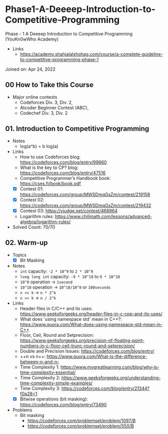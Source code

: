 # Phase1-A-Deeeep-Introduction-to-Competitive-Programming

Phase - 1 A Deeeep Introduction to Competitive Programming (YouKn0wWho Academy)

- Links
  - https://academy.shahjalalshohag.com/course/a-complete-guideline-to-competitive-programming-phase-1

Joined on: Apr 24, 2022

## 00 How to Take this Course

- Major online contests
  - Codeforces Div. 3, Div. 2,
  - Atcoder Beginner Contest (ABC),
  - Codechef Div. 3, Div. 2

## 01. Introduction to Competitive Programming

- Notes
  - log(a^b) = b log(a)
- Links
  - How to use Codeforces blog: https://codeforces.com/blog/entry/99660
  - What is the key to CP? blog: https://codeforces.com/blog/entry/47516
  - Competitive Programmer’s Handbook book: https://cses.fi/book/book.pdf
  - [x] Contest 01: https://codeforces.com/group/MWSDmqGsZm/contest/219158
  - [x] Contest 02: https://codeforces.com/group/MWSDmqGsZm/contest/219432
  - [x] Contest 03: https://vjudge.net/contest/468964
  - Logarithm rules: https://www.chilimath.com/lessons/advanced-algebra/logarithm-rules/
- Solved Count: 70/70

## 02. Warm-up

- Topics
  - [x] Bit Masking
- Notes
  - `int` capacity: `-2 * 10^9` to `2 * 10^9`
  - `long long int` capacity: `-9 * 10^18` to `9 * 10^18`
  - `10^8` operation -> `1second`
  - `10^10` operation -> `10^10/10^8` or `100seconds`
  - `n << k` -> `n * 2^k`
  - `n >> k` -> `n / 2^k`
- Links
  - Header files in C/C++ and its uses: https://www.geeksforgeeks.org/header-files-in-c-cpp-and-its-uses/
  - What does 'using namespace std' mean in C++?: https://www.quora.com/What-does-using-namespace-std-mean-in-C++
  - Floor, Ceil, Round and Setprecision: https://www.geeksforgeeks.org/precision-of-floating-point-numbers-in-c-floor-ceil-trunc-round-and-setprecision/
  - Double and Precision Issues: https://codeforces.com/blog/entry/
  - ++n vs n++: https://www.quora.com/What-is-the-difference-between-n-and-n-
  - Time Complexity 1: https://www.mygreatlearning.com/blog/why-is-time-complexity-essential/
  - Time Complexity 2: https://www.geeksforgeeks.org/understanding-time-complexity-simple-examples/
  - Time Complexity 3: https://codeforces.com/blog/entry/21344?f0a28=1
  - [x] Bitwise operations (bit masking): https://codeforces.com/blog/entry/73490
- Problems
  - Bit masking
    - https://codeforces.com/problemset/problem/1097/B
    - https://codeforces.com/problemset/problem/550/B
